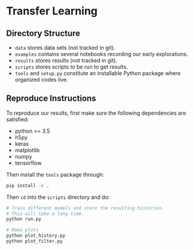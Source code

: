 # Transfer Learning

## Directory Structure

- `data` stores data sets (not tracked in git).
- `examples` contains several notebooks recording our early explorations.
- `results` stores results (not tracked in git).
- `scripts` stores scripts to be run to get results.
- `tools` and `setup.py` constitute an installable Python package where organized codes live.

## Reproduce Instructions

To reproduce our results, first make sure the following dependencies are satisfied:

- python >= 3.5
- h5py
- keras
- matplotlib
- numpy
- tensorflow

Then install the `tools` package through:

```bash
pip install -e .
```

Then `cd` into the `scripts` directory and do:

```bash
# Train different models and store the resulting histories.
# This will take a long time.
python run.py

# Make plots
python plot_history.py
python plot_filter.py
```
